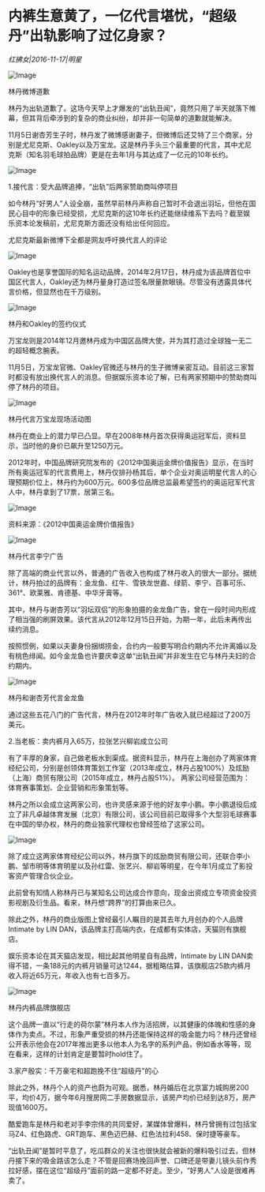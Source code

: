 # 内裤生意黄了，一亿代言堪忧，“超级丹”出轨影响了过亿身家？

*红拂女|2016-11-17|明星*

![Image](http://p3.pstatp.com/large/39b80003ea9fbc7eea19)

林丹微博道歉

林丹为出轨道歉了。这场今天早上才爆发的“出轨丑闻”，竟然只用了半天就落下帷幕，但其背后牵涉到的复杂的商业纠纷，却并非一句简单的道歉就能解决。

11月5日谢杏芳生子时，林丹发了微博感谢妻子，但微博后还艾特了三个商家，分别是尤尼克斯、Oakley以及万宝龙。这是林丹手头三个最重要的代言，其中尤尼克斯（知名羽毛球拍品牌）更是在去年1月与其达成了一亿元的10年长约。

![Image](http://p1.pstatp.com/large/39b80003eaa0b3436aad)

1.接代言：受大品牌追捧，“出轨”后两家赞助商叫停项目

如今林丹“好男人”人设全崩，虽然早前林丹声称自己暂时不会退出羽坛，但他在国民心目中的形象已经受损，尤尼克斯的这10年长约还能继续维系下去吗？截至娱乐资本论发稿前，尤尼克斯方面还没有给出任何回应。

尤尼克斯最新微博下全都是网友呼吁换代言人的评论

![Image](http://p1.pstatp.com/large/39f6000222c10962e857)

Oakley也是享誉国际的知名运动品牌，2014年2月17日，林丹成为该品牌首位中国区代言人，Oakley还为林丹量身打造过签名限量款眼镜。尽管没有透露具体代言价格，但显然也在千万级别。

![Image](http://p3.pstatp.com/large/39b90003e680c8e1a1d0)

林丹和Oakley的签约仪式

万宝龙则是2014年12月邀林丹成为中国区品牌大使，并为其打造过全球独一无二的超轻概念腕表。

11月5日，万宝龙官微、Oakley官微还与林丹的生子微博亲密互动。目前这三家暂时都没有放出换代言人的消息。但据娱乐资本论了解，已有两家预期中的赞助商叫停了林丹的项目。

![Image](http://p3.pstatp.com/large/39bb0003cafdb9668b77)

林丹代言万宝龙现场活动图

林丹在商业上的潜力早已凸显。早在2008年林丹首次获得奥运冠军后，资料显示，当时他的身价已飙升至1250万元。

2012年时，中国品牌研究院发布的《2012中国奥运金牌价值报告》显示，在当时所有奥运冠军的代言费用上，林丹仅排孙杨其后，单个企业对奥运明星代言人的心理预期价位上，林丹约为600万元。600多位品牌总监最希望签约的奥运冠军代言人中，林丹拿到了17票，居第三名。

![Image](http://p1.pstatp.com/large/39f6000222c4c0ac3be8)

资料来源：《2012中国奥运金牌价值报告》

![Image](http://p3.pstatp.com/large/39ba0003d63c81fd808d)

林丹代言李宁广告

除了高端的商业代言以外，普通的广告收入也构成了林丹收入的很大一部分。据统计，林丹拍过的品牌有：金龙鱼、红牛、雪铁龙世嘉、绿箭、李宁、百事可乐、361°、欧莱雅、肯德基、中华牙膏等。

其中，林丹与谢杏芳以“羽坛双侣”的形象拍摄的金龙鱼广告，曾在一段时间内形成了相当强的刷屏效果。该代言从2012年12月15日开始，为期一年，此后未再传出续约消息。

按照惯例，如果以夫妻身份捆绑捞金，合约内一般要写明合约期内不允许离婚以及有桃色绯闻。如今金龙鱼也许要庆幸这单“出轨丑闻”并非发生在它与林丹夫妇的合约期内。

![Image](http://p3.pstatp.com/large/39bd00024273a8ed0659)

林丹和谢杏芳代言金龙鱼

通过这些五花八门的广告代言，林丹在2012年时年广告收入就已经超过了200万美元。

2.当老板：卖内裤月入65万，拉张艺兴柳岩成立公司

有了丰厚的身家，自己做老板水到渠成。据资料显示，林丹在上海创办了两家体育经纪公司，分别是创领体育策划工作室（2013年成立，林丹占股100%）及炫励（上海）商贸有限公司（2015年成立，林丹占股51%）。 两家公司经营范围为：体育赛事策划、企业营销和形象策划等。

林丹之所以会成立这两家公司，也许灵感来源于他的好友李小鹏。李小鹏退役后成立了非凡卓越体育发展（北京）有限公司，该公司目前已取得多个大型羽毛球赛事在中国的举办权，林丹的商业独家代理权也曾经签给了这家公司。

![Image](http://p3.pstatp.com/large/39bc0003c1809e9a65af)

除了成立这两家体育经纪公司以外，林丹旗下的炫励商贸有限公司，还联合李小鹏、邹市明等体育明星以及孙红雷、张艺兴、柳岩等明星，在今年1月成立了影投客资产管理合伙企业。

此前曾有知情人称林丹已与某知名公司达成合作意向，现金出资成立专项资金投资影视剧及衍生品。看来，林丹想“跨界”的打算由来已久。

除此之外，林丹的商业版图上曾经最引人瞩目的是其去年九月创办的个人品牌Intimate by LIN DAN，该品牌主打高端内衣，在成都有实体店，天猫则有旗舰店。

娱乐资本论在其天猫店发现，相比起其他明星自有品牌，Intimate by LIN DAN卖得不错，一条188元的内裤月销量可达1244，据粗略估算，该旗舰店25款内裤月收入将近65万元，年收入也有七百多万。

![Image](http://p1.pstatp.com/large/39bc0003c181cbcb7cbf)

林丹内裤品牌旗舰店

这个品牌一直以“行走的荷尔蒙”林丹本人作为活招牌，以其健康的体魄和性感的身体作为卖点。不过，形象严重受损的林丹还能保持这样的吸金能力吗？林丹还曾经公开表示他会在2017年推出更多以他本人为名字的系列产品，例如香水等等，现在看来，这样的计划肯定是要暂时hold住了。

3.家产殷实：千万豪宅和超跑挽不住“超级丹”的心

除此之外，林丹个人的资产也蔚为可观。据悉，林丹婚后在北京富力城购房200平，均价4万，据今年6月搜房网二手房数据显示，该房产均价已经到达8万，房产现值1600万。

酷爱跑车是林丹和老对手李宗伟的共同爱好，某媒体曾爆料，林丹曾拥有过包括宝马Z4、红色路虎、GRT跑车、黑色迈巴赫、红色法拉利458、保时捷等豪车。

“出轨丑闻”是暂时平息了，吃瓜群众的关注也很快就会被新的爆料吸引过去，但林丹接下来的吸金路该怎么走？不管是回赛场挽回声誉、口碑还是带妻儿镜头前作秀拉好感，摆在这位“超级丹”面前的路一定都不好走。至少，“好男人”人设是很难再卖了。

